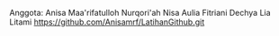 Anggota:
Anisa Maa'rifatulloh Nurqori'ah
Nisa Aulia Fitriani
Dechya Lia Litami
https://github.com/Anisamrf/LatihanGithub.git
